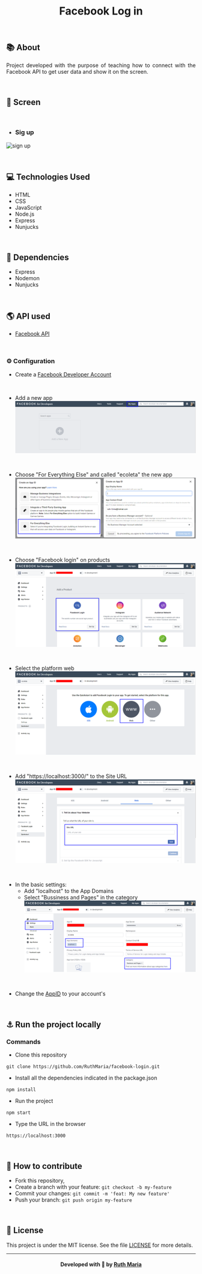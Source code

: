 
 <h1 align="center"> Facebook Log in </h1>

<br>

## :books: About
<p align="justify">
   Project developed with the purpose of teaching how to connect with the Facebook API to get user data and show it on the screen.
</p>

<br>

## :iphone: Screen
<br>

* ### Sig up 
![sign up](https://github.com/RuthMaria/facebook-login/blob/master/public/screen/sigup.png) 

<br>

## :computer: Technologies Used
 * HTML
 * CSS
 * JavaScript
 * Node.js
 * Express
 * Nunjucks

 
<br>

## :beginner: Dependencies
* Express
* Nodemon
* Nunjucks

<br>

 ## :earth_americas: API used
  * [Facebook API](https://developers.facebook.com/docs/facebook-login/web)

<br>

### :gear: Configuration

- Create a [Facebook Developer Account](https://www.facebook.com/login.php?next=https%3A%2F%2Fdevelopers.facebook.com%2Fapps%2F)

<br>

- Add a new app
![home](https://github.com/RuthMaria/facebook-login/blob/master/public/screen/home.png)

<br>

- Choose "For Everything Else" and called "ecoleta" the new app
![newApp](https://github.com/RuthMaria/facebook-login/blob/master/public/screen/newApp.png)

<br>

- Choose "Facebook login" on products
![facebook-login](https://github.com/RuthMaria/facebook-login/blob/master/public/screen/facebook-login.png)

<br>

- Select the platform web 
![plataform](https://github.com/RuthMaria/facebook-login/blob/master/public/screen/plataform.png)

<br>

- Add "https://localhost:3000/" to the Site URL
![URLsite](https://github.com/RuthMaria/facebook-login/blob/master/public/screen/urlSite.png)

<br>

- In the basic settings:
    - Add "localhost" to the App Domains
    - Select "Bussiness and Pages" in the category
    ![basicSettings](https://github.com/RuthMaria/facebook-login/blob/master/public/screen/basicSettings.png)

<br>

 - Change the [AppID](https://github.com/RuthMaria/facebook-login/blob/master/public/scripts/index.js#L3) to your account's

<br>

## :anchor: Run the project locally


### Commands

- Clone this repository

```
git clone https://github.com/RuthMaria/facebook-login.git
```

- Install all the dependencies indicated in the package.json

```
npm install 
```

- Run the project

```
npm start
```

- Type the URL in the browser

```
https://localhost:3000
```

<br>

## :thinking: How to contribute

- Fork this repository,
- Create a branch with your feature: `git checkout -b my-feature`
- Commit your changes: `git commit -m 'feat: My new feature'`
- Push your branch: `git push origin my-feature`

<br>

## :memo: License

This project is under the MIT license. See the  file [LICENSE](LICENSE) for more details.

---

<h4 align="center">
    Developed with 💜 by <a href="https://www.linkedin.com/in/ruth-maria-9b256071/" target="_blank">Ruth Maria</a>
</h4>